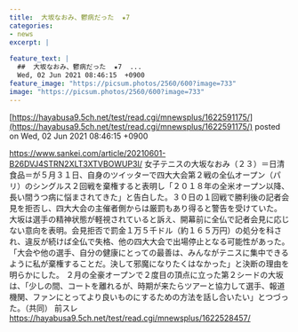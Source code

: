 ```yaml
---
title:  大坂なおみ、鬱病だった  ★7  
categories:
- news
excerpt: |
  
feature_text: |
  ##  大坂なおみ、鬱病だった  ★7  ...
  Wed, 02 Jun 2021 08:46:15  +0900
feature_image: "https://picsum.photos/2560/600?image=733"
image: "https://picsum.photos/2560/600?image=733"
---
```


[https://hayabusa9.5ch.net/test/read.cgi/mnewsplus/1622591175/](https://hayabusa9.5ch.net/test/read.cgi/mnewsplus/1622591175/)
posted on Wed, 02 Jun 2021 08:46:15  +0900

<!--more-->

https://www.sankei.com/article/20210601-B26DVJ4STRN2XLT3XTVBOWUP3I/ 女子テニスの大坂なおみ（２３）＝日清食品＝が５月３１日、自身のツイッターで四大大会第２戦の全仏オープン（パリ）のシングルス２回戦を棄権すると表明し「２０１８年の全米オープン以降、長い間うつ病に悩まされてきた」と告白した。３０日の１回戦で勝利後の記者会見を拒否し、四大大会の主催者側からは厳罰もあり得ると警告を受けていた。 大坂は選手の精神状態が軽視されていると訴え、開幕前に全仏で記者会見に応じない意向を表明。会見拒否で罰金１万５千ドル（約１６５万円）の処分を科され、違反が続けば全仏で失格、他の四大大会で出場停止となる可能性があった。「大会や他の選手、自分の健康にとっての最善は、みんながテニスに集中できるように私が棄権することだ。決して邪魔になりたくはなかった」と決断の理由を明らかにした。 ２月の全豪オープンで２度目の頂点に立った第２シードの大坂は、「少しの間、コートを離れるが、時期が来たらツアーと協力して選手、報道機関、ファンにとってより良いものにするための方法を話し合いたい」とつづった。（共同） 前スレ　https://hayabusa9.5ch.net/test/read.cgi/mnewsplus/1622528457/
